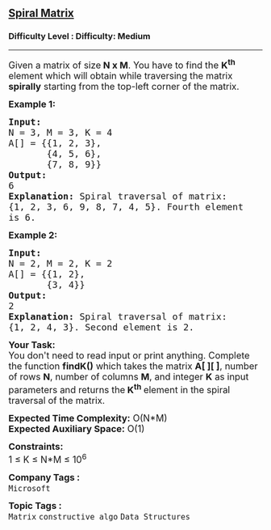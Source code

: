 <h2><a href="https://www.geeksforgeeks.org/problems/spiral-matrix--141631/1?page=2&difficulty=Medium&status=unsolved&sortBy=submissions">Spiral Matrix</a></h2><h3>Difficulty Level : Difficulty: Medium</h3><hr><div class="problems_problem_content__Xm_eO"><p><span style="font-size:18px">Given a matrix of size<strong> N x M</strong>. You have&nbsp;to find the <strong>K<sup>th</sup></strong> element which will&nbsp;obtain&nbsp;while traversing the matrix <strong>spirally</strong> starting from the top-left corner of the matrix.</span></p>

<p><span style="font-size:18px"><strong>Example 1:</strong></span></p>

<pre><span style="font-size:18px"><strong>Input: 
</strong>N = 3, M = 3, K = 4
A[] = {</span><span style="font-size:18px">{1, 2, 3}, 
       {4, 5, 6},&nbsp;
       {7, 8, 9</span><span style="font-size:18px">}}</span>
<span style="font-size:18px"><strong>Output:</strong> 
6</span>
<span style="font-size:18px"><strong>Explanation: </strong>Spiral traversal of matrix: 
{1, 2, 3, 6, 9, 8, 7, 4, 5}. Fourth element
is 6.</span>
</pre>

<p><span style="font-size:18px"><strong>Example 2:</strong></span></p>

<pre><span style="font-size:18px"><strong>Input: 
</strong>N = 2, M = 2, K = 2 
A[] = {</span><span style="font-size:18px">{1, 2},
       {3, 4}</span><span style="font-size:18px">}</span> 
<span style="font-size:18px"><strong>Output:</strong> 
2
<strong>Explanation: </strong>Spiral traversal of matrix: 
{1, 2, 4, 3}. Second element is 2.</span></pre>

<p><span style="font-size:18px"><strong>Your Task: </strong>&nbsp;<br>
You don't need to read input or print anything. Complete the function <strong>findK()</strong> which takes the matrix <strong>A[ ][ ]</strong>, number of rows <strong>N</strong>, number of columns <strong>M</strong>, and integer <strong>K</strong> as input parameters and returns the<strong> K<sup>th</sup> </strong>element in the spiral traversal of the matrix.</span></p>

<p><span style="font-size:18px"><strong>Expected Time Complexity:</strong> O(N*M)<br>
<strong>Expected Auxiliary Space:</strong> O(1)</span></p>

<p><span style="font-size:18px"><strong>Constraints:</strong><br>
1 ≤ K&nbsp;≤ N*M ≤ 10<sup>6</sup></span></p>
</div><p><span style=font-size:18px><strong>Company Tags : </strong><br><code>Microsoft</code>&nbsp;<br><p><span style=font-size:18px><strong>Topic Tags : </strong><br><code>Matrix</code>&nbsp;<code>constructive algo</code>&nbsp;<code>Data Structures</code>&nbsp;